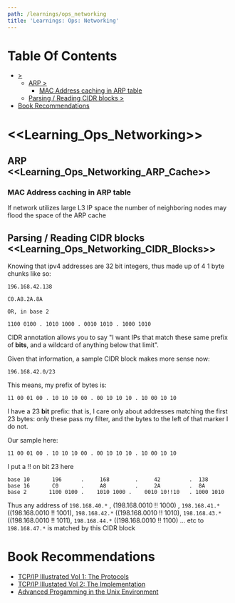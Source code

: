 ```yaml
---
path: /learnings/ops_networking
title: 'Learnings: Ops: Networking'
---
```

# Table Of Contents

<!-- toc -->

- [>](#)
  * [ARP >](#arp-)
    + [MAC Address caching in ARP table](#mac-address-caching-in-arp-table)
  * [Parsing / Reading CIDR blocks >](#parsing--reading-cidr-blocks-)
- [Book Recommendations](#book-recommendations)

<!-- tocstop -->

# <<Learning_Ops_Networking>>

## ARP <<Learning_Ops_Networking_ARP_Cache>>

### MAC Address caching in ARP table

If network utilizes large L3 IP space the number of neighboring nodes may flood the space of the ARP cache

## Parsing / Reading CIDR blocks <<Learning_Ops_Networking_CIDR_Blocks>>

Knowing that ipv4 addresses are 32 bit integers, thus made up of 4 1 byte chunks like so:

    196.168.42.138

    C0.A8.2A.8A

    OR, in base 2

    1100 0100 . 1010 1000 . 0010 1010 . 1000 1010

CIDR annotation allows you to say "I want IPs that match these same prefix of **bits**, and a wildcard of anything below that limit".

Given that information, a sample CIDR block makes more sense now:

    196.168.42.0/23

This means, my prefix of bytes is:


    11 00 01 00 . 10 10 10 00 . 00 10 10 10 . 10 00 10 10

I have a 23 **bit** prefix: that is, I care only about addresses matching the first 23 bytes: only these pass my filter, and the bytes to the left of that marker I do not.

Our sample here:

    11 00 01 00 . 10 10 10 00 . 00 10 10 10 . 10 00 10 10


I put a !! on bit 23 here

    base 10       196      .     168        .     42         .  138
    base 16       C0       .     A8         .     2A         .  8A
    base 2       1100 0100 .    1010 1000 .    0010 10!!10   . 1000 1010

Thus any address of `198.168.40.*` , (198.168.0010 !! 1000) , `198.168.41.*` ((198.168.0010 !! 1001), `198.168.42.*` ((198.168.0010 !! 1010), `198.168.43.*` ((198.168.0010 !! 1011), `198.168.44.*` ((198.168.0010 !! 1100) ... etc to `198.168.47.*` is matched by this CIDR block

# Book Recommendations

  * [TCP/IP Illustrated Vol 1: The Protocols](https://www.amazon.com/TCP-Illustrated-Protocols-Addison-Wesley-Professional-ebook/dp/B00666M52S/ref=as_li_ss_tl?keywords=TCP+stevens&qid=1555896412&s=books&sr=1-1&linkCode=ll1&tag=wilcodevelsol-20&linkId=c4bd05545265738515040768cb31c1ae&language=en_US)
  * [TCP/IP Illustated Vol 2: The Implementation](https://www.amazon.com/TCP-IP-Illustrated-Implementation-Vol-dp-020163354X/dp/020163354X/ref=as_li_ss_tl?_encoding=UTF8&me=&qid=1555896493&linkCode=ll1&tag=wilcodevelsol-20&linkId=62d54b786768a0abe5ab163a7691e0b1&language=en_US)
  * [Advanced Progamming in the Unix Environment](https://www.amazon.com/gp/product/0321637739/ref=as_li_ss_tl?ie=UTF8&linkCode=ll1&tag=wilcodevelsol-20&linkId=93f1e348175640241249d112ba254402&language=en_US)

